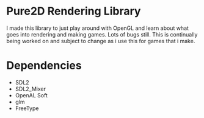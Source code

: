 # Pure2D Rendering Library

I made this library to just play around with OpenGL and learn about what goes into rendering and making games.
Lots of bugs still. This is continually being worked on and subject to change as i use this for games that i make.


# Dependencies
* SDL2
* SDL2_Mixer
* OpenAL Soft
* glm
* FreeType
